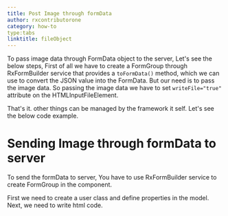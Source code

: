 ```yaml
---
title: Post Image through formData
author: rxcontributorone
category: how-to
type:tabs
linktitle: fileObject
---
```


To pass image data through FormData object to the server, Let's see the below steps, First of all we have to create a FormGroup through RxFormBuilder service that provides a `toFormData()` method, which we can use to convert the JSON value into the FormData. But our need is to pass the image data. So passing the image data we have to set  `writeFile="true"` attribute on the HTMLInputFileElement.

That's it. other things can be managed by the framework it self. Let's see the below code example.

# Sending Image through formData to server

To send the formData to server, You have to use RxFormBuilder service to create FormGroup in the component.

<data-scope scope="['decorator']">
First we need to create a user class and define properties in the model.
<div component="app-code" key="fileobject-complete-model"></div> 
</data-scope>
<div component="app-code" key="fileobject-complete-component"></div> 
Next, we need to write html code.
<div component="app-code" key="fileobject-complete-html"></div> 
<div component="app-example-runner" ref-component="app-fileobject-complete"></div>